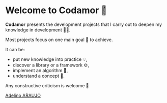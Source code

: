 # Welcome to Codamor 🎉

**Codamor** presents the development projects that I carry out to deepen my knowledge in development 🧑‍💻.

Most projects focus on one main goal 🎯 to achieve.

It can be:
- put new knowledge into practice 💡,
- discover a library or a framework ⚙️,
- implement an algorithm 👷,
- understand a concept 🤔.

Any constructive criticism is welcome 🙏

<!-- For my projects, you can visit the [Codalma](https://github.com/Codalma) organization page. -->



[Adelino ARAUJO](https://github.com/AdelinoAraujo)